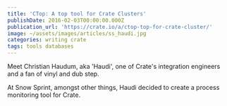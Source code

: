 ```yaml
---
title: 'CTop: A top tool for Crate Clusters'
publishDate: 2016-02-03T00:00:00.000Z
publication_url: 'https://crate.io/a/ctop-top-for-crate-cluster/'
image: ~/assets/images/articles/ss_haudi.jpg
categories: writing crate
tags: tools databases
---
```


Meet Christian Haudum, aka 'Haudi', one of Crate's integration engineers and a fan of vinyl and dub step.

At Snow Sprint, amongst other things, Haudi decided to create a process monitoring tool for Crate.
